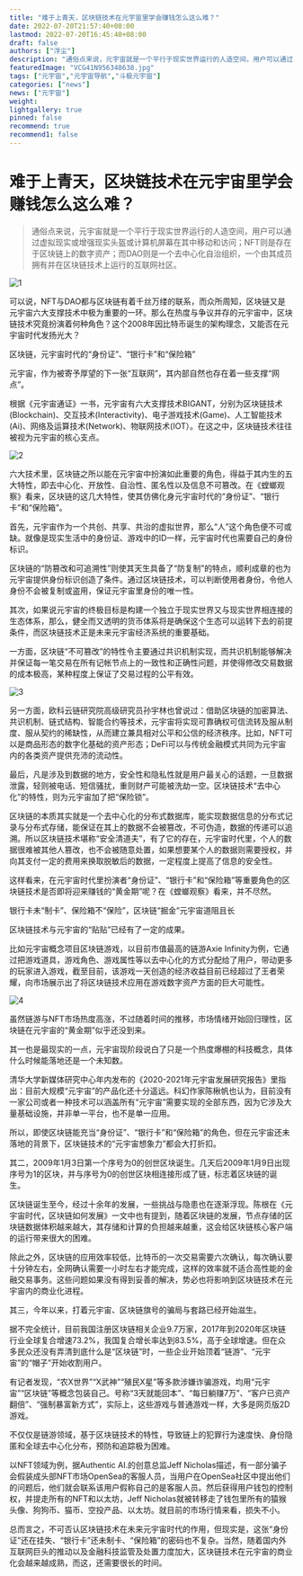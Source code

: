 ```yaml
---
title: "难于上青天，区块链技术在元宇宙里学会赚钱怎么这么难？"
date: 2022-07-20T21:57:40+08:00
lastmod: 2022-07-20T16:45:40+08:00
draft: false
authors: ["浮尘"]
description: "通俗点来说，元宇宙就是一个平行于现实世界运行的人造空间，用户可以通过虚拟现实或增强现实头盔或计算机屏幕在其中移动和访问；NFT则是存在于区块链上的数字资产；而DAO则是一个去中心化自治组织，一个由其成员拥有并在区块链技术上运行的互联网社区。"
featuredImage: "VCG41N956348638.jpg"
tags: ["元宇宙","元宇宙导航","斗极元宇宙"]
categories: ["news"]
news: ["元宇宙"]
weight: 
lightgallery: true
pinned: false
recommend: true
recommend1: false
---
```


# 难于上青天，区块链技术在元宇宙里学会赚钱怎么这么难？

> 通俗点来说，元宇宙就是一个平行于现实世界运行的人造空间，用户可以通过虚拟现实或增强现实头盔或计算机屏幕在其中移动和访问；NFT则是存在于区块链上的数字资产；而DAO则是一个去中心化自治组织，一个由其成员拥有并在区块链技术上运行的互联网社区。

![1](5d2b-687729dd466ddf6f005b1d4db3de83c6.jpg)

可以说，NFT与DAO都与区块链有着千丝万缕的联系，而众所周知，区块链又是元宇宙六大支撑技术中极为重要的一环。那么在热度与争议并存的元宇宙中，区块链技术究竟扮演着何种角色？这个2008年因比特币诞生的架构理念，又能否在元宇宙时代发扬光大？



区块链，元宇宙时代的“身份证”、“银行卡”和“保险箱”

元宇宙，作为被寄予厚望的下一张“互联网”，其内部自然也存在着一些支撑“网点”。

根据《元宇宙通证》一书，元宇宙有六大支撑技术BIGANT，分别为区块链技术(Blockchain)、交互技术(Interactivity)、电子游戏技术(Game)、人工智能技术(Ai)、网络及运算技术(Network)、物联网技术(IOT）。在这之中，区块链技术往往被视为元宇宙的核心支点。

![2](dca9-24462376cacdf12309013edaa7653a1e.jpg)

六大技术里，区块链之所以能在元宇宙中扮演如此重要的角色，得益于其内生的五大特性，即去中心化、开放性、自治性、匿名性以及信息不可篡改。在《螳螂观察》看来，区块链的这几大特性，使其仿佛化身元宇宙时代的“身份证”、“银行卡”和“保险箱”。

首先，元宇宙作为一个共创、共享、共治的虚拟世界，那么“人”这个角色便不可或缺。就像是现实生活中的身份证、游戏中的ID一样，元宇宙时代也需要自己的身份标识。

区块链的“防篡改和可追溯性”则使其天生具备了“防复制”的特点，顺利成章的也为元宇宙提供身份标识创造了条件。通过区块链技术，可以判断使用者身份，令他人身份不会被复制或盗用，保证元宇宙里身份的唯一性。

其次，如果说元宇宙的终极目标是构建一个独立于现实世界又与现实世界相连接的生态体系，那么，健全而又透明的货币体系将是确保这个生态可以运转下去的前提条件，而区块链技术正是未来元宇宙经济系统的重要基础。

一方面，区块链“不可篡改”的特性令主要通过共识机制实现，而共识机制能够解决并保证每一笔交易在所有记帐节点上的一致性和正确性问题，并使得修改交易数据的成本极高，某种程度上保证了交易过程的公平有效。

![3](770a-57b94f71e2de71aa941405723cbba110.jpg)

另一方面，欧科云链研究院高级研究员孙宇林也曾说过：借助区块链的加密算法、共识机制、链式结构、智能合约等技术，元宇宙将实现可靠确权可信流转及服从制度、服从契约的稀缺性，从而建立兼具相对公平和公信的经济秩序。比如，NFT可以是商品形态的数字化基础的资产形态；DeFi可以与传统金融模式共同为元宇宙内的各类资产提供充沛的流动性。

最后，凡是涉及到数据的地方，安全性和隐私性就是用户最关心的话题，一旦数据泄露，轻则被电话、短信骚扰，重则财产可能被洗劫一空。区块链技术“去中心化”的特性，则为元宇宙加了把“保险锁”。

区块链的本质其实就是一个去中心化的分布式数据库，能实现数据信息的分布式记录与分布式存储，能保证在其上的数据不会被篡改，不可伪造，数据的传递可以追溯。所以区块链技术堪称“安全清道夫”，有了它的存在，元宇宙时代里，个人的数据很难被其他人篡改，也不会被随意处置，如果想要某个人的数据则需要授权，并向其支付一定的费用来换取脱敏后的数据，一定程度上提高了信息的安全性。

这样看来，在元宇宙时代里扮演者“身份证”、“银行卡”和“保险箱”等重要角色的区块链技术是否即将迎来赚钱的“黄金期”呢？在《螳螂观察》看来，并不尽然。



银行卡未“制卡”、保险箱不“保险”，区块链“掘金”元宇宙道阻且长

区块链技术与元宇宙的“贴贴”已经有了一定的成果。

比如元宇宙概念项目区块链游戏，以目前市值最高的链游Axie Infinity为例，它通过把游戏道具，游戏角色、游戏属性等以去中心化的方式分配给了用户，带动更多的玩家进入游戏，截至目前，该游戏一天创造的经济收益目前已经超过了王者荣耀，向市场展示出了将区块链技术应用在游戏数字资产方面的巨大可能性。

![4](d15d-272c4bbd423d396d11f49352df078061.jpg)

虽然链游与NFT市场热度高涨，不过随着时间的推移，市场情绪开始回归理性，区块链在元宇宙的“黄金期”似乎还没到来。

其一也是最现实的一点，元宇宙现阶段说白了只是一个热度爆棚的科技概念，具体什么时候能落地还是一个未知数。

清华大学新媒体研究中心年内发布的《2020-2021年元宇宙发展研究报告》里指出：目前大规模“元宇宙”的产品化还十分遥远。科幻作家陈楸帆也认为，目前没有一家公司或者一种技术可以涵盖所有“元宇宙”需要实现的全部东西，因为它涉及大量基础设施，并非单一平台，也不是单一应用。

所以，即使区块链能充当“身份证”、“银行卡”和“保险箱”的角色，但在元宇宙还未落地的背景下，区块链技术的“元宇宙想象力”都会大打折扣。

其二，2009年1月3日第一个序号为0的创世区块诞生。几天后2009年1月9日出现序号为1的区块，并与序号为0的创世区块相连接形成了链，标志着区块链的诞生。

区块链诞生至今，经过十余年的发展，一些挑战与隐患也在逐渐浮现。陈根在《元宇宙时代，区块链如何发展》一文中也有提到，随着区块链的发展，节点存储的区块链数据体积越来越大，其存储和计算的负担越来越重，这会给区块链核心客户端的运行带来很大的困难。

除此之外，区块链的应用效率较低，比特币的一次交易需要六次确认，每次确认要十分钟左右，全网确认需要一小时左右才能完成，这样的效率就不适合高性能的金融交易事务。这些问题如果没有得到妥善的解决，势必也将影响到区块链技术在元宇宙内的商业化进程。

其三，今年以来，打着元宇宙、区块链旗号的骗局与套路已经开始滋生。

据不完全统计，目前我国注册区块链相关企业9.7万家，2017年到2020年区块链行业全球复合增速73.2%，我国复合增长率达到83.5%，高于全球增速。但在众多民众还没有弄清到底什么是“区块链”时，一些企业开始顶着“链游”、“元宇宙”的“帽子”开始收割用户。

有记者发现，“农X世界”“X武神”“殖民X星”等多款涉嫌诈骗游戏，均用“元宇宙”“区块链”等概念包装自己。号称“3天就能回本”、“每日躺赚7万”、“客户已资产翻倍”、“强制暴富新方式”，实际上，这些游戏与普通游戏一样，大多是网页版2D游戏。

不仅仅是链游领域，基于区块链技术的特性，导致链上的犯罪行为速度快、身份隐匿和全球去中心化分布，预防和追踪极为困难。

以NFT领域为例，据Authentic AI.的创意总监Jeff Nicholas描述，有一部分骗子会假装成头部NFT市场OpenSea的客服人员，当用户在OpenSea社区中提出他们的问题后，他们就会联系该用户假称自己的是客服人员。然后获得用户钱包的控制权，并提走所有的NFT和以太坊，Jeff Nicholas就被转移走了钱包里所有的猿猴头像、狗狗币、猫币、空投产品、以太坊。就目前的市场行情来看，损失不小。

总而言之，不可否认区块链技术在未来元宇宙时代的作用，但现实是，这张“身份证”还在挂失、“银行卡”还未制卡、“保险箱”的密码也不复杂。当然，随着国内外互联网巨头的推动以及金融科技监管及处置力度加大，区块链技术在元宇宙的商业化会越来越成熟，而这，还需要很长的时间。